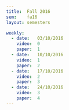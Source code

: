 ```yaml
---
title:  Fall 2016
sem:    fa16
layout: semesters

weekly:
  - date:   03/10/2016
    video:  0
    paper:  1
  - date:   10/10/2016
    video:  1
    paper:  2
  - date:   17/10/2016
    video:  2
    paper:  3
  - date:   24/10/2016
    video:  3
    paper:  4
---
```

